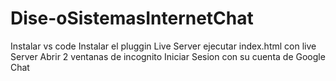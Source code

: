 # Dise-oSistemasInternetChat

Instalar vs code 
Instalar el pluggin Live Server 
ejecutar index.html con live Server 
Abrir 2 ventanas de incognito
Iniciar Sesion con su cuenta de Google 
Chat 
